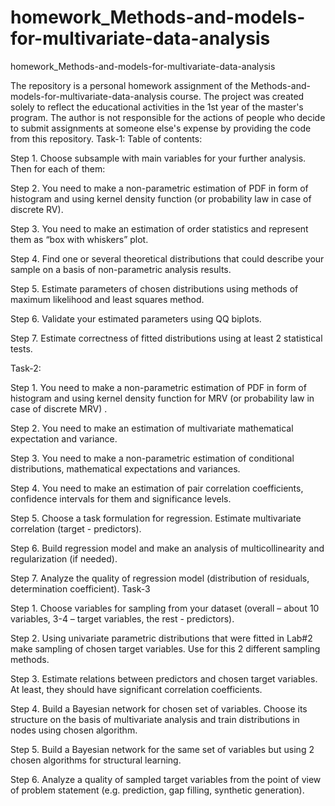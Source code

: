 # homework_Methods-and-models-for-multivariate-data-analysis
homework_Methods-and-models-for-multivariate-data-analysis

The repository is a personal homework assignment of the Methods-and-models-for-multivariate-data-analysis course. The project was created solely to reflect the educational activities in the 1st year of the master's program. The author is not responsible for the actions of people who decide to submit assignments at someone else's expense by providing the code from this repository.
Task-1:
Table of contents:

Step 1. Choose subsample with main variables for your further analysis. Then for each of
them:

Step 2. You need to make a non-parametric estimation of PDF in form of histogram and using
kernel density function (or probability law in case of discrete RV).

Step 3. You need to make an estimation of order statistics and represent them as “box with
whiskers” plot.

Step 4. Find one or several theoretical distributions that could describe your sample on a
basis of non-parametric analysis results.

Step 5. Estimate parameters of chosen distributions using methods of maximum likelihood
and least squares method.

Step 6. Validate your estimated parameters using QQ biplots.

Step 7. Estimate correctness of fitted distributions using at least 2 statistical tests.

Task-2:

Step 1. You need to make a non-parametric estimation of PDF in form of histogram and using
kernel density function for MRV (or probability law in case of discrete MRV) .

Step 2. You need to make an estimation of multivariate mathematical expectation and
variance.

Step 3. You need to make a non-parametric estimation of conditional distributions,
mathematical expectations and variances.

Step 4. You need to make an estimation of pair correlation coefficients, confidence intervals
for them and significance levels.

Step 5. Choose a task formulation for regression. Estimate multivariate correlation (target -
predictors).

Step 6. Build regression model and make an analysis of multicollinearity and regularization (if
needed).

Step 7. Analyze the quality of regression model (distribution of residuals, determination
coefficient).
Task-3

Step 1. Choose variables for sampling from your dataset (overall – about 10 variables, 3-4 –
target variables, the rest - predictors).

Step 2. Using univariate parametric distributions that were fitted in Lab#2 make sampling of
chosen target variables. Use for this 2 different sampling methods.

Step 3. Estimate relations between predictors and chosen target variables. At least, they
should have significant correlation coefficients.

Step 4. Build a Bayesian network for chosen set of variables. Choose its structure on the basis
of multivariate analysis and train distributions in nodes using chosen algorithm.

Step 5. Build a Bayesian network for the same set of variables but using 2 chosen algorithms
for structural learning.

Step 6. Analyze a quality of sampled target variables from the point of view of problem
statement (e.g. prediction, gap filling, synthetic generation).

